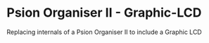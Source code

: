 # Psion Organiser II - Graphic-LCD
Replacing internals of a Psion Organiser II to include a Graphic LCD
 
